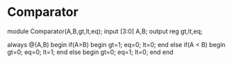 # Comparator

module Comparator(A,B,gt,lt,eq);
input [3:0] A,B;
output reg gt,lt,eq;

always @(A,B)
begin
if(A>B)
begin
gt=1;
eq=0;
lt=0;
end
else if(A < B)
begin
gt=0;
eq=0;
lt=1;
end
else
begin
gt=0;
eq=1;
lt=0;
end
end
